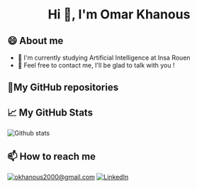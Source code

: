 <h1 align="center">Hi 👋, I'm Omar Khanous</h1>

## 😄 About me
- 🌱 I'm currently studying Artificial Intelligence at Insa Rouen     
- 🤔 Feel free to contact me, I'll be glad to talk with you !

<h2>📌My GitHub repositories</h2>
<div>
  <p>
   
  </p>
</div>

<h2>📈 My GitHub Stats</h2>

![Github stats](https://github-readme-stats.vercel.app/api?username=okhanous&show_icons=true&include_all_commits=true)

<h2>📫 How to reach me</h2>

<a href="mailto:okhanous2000@gmail.com]">![okhanous2000@gmail.com](https://img.shields.io/badge/Gmail-D14836?style=for-the-badge&logo=gmail&logoColor=white)</a>
<a href="https://www.linkedin.com/in/omar-khanous-0846731a2/">![LinkedIn](https://img.shields.io/badge/LinkedIn-0077B5?style=for-the-badge&logo=linkedin&logoColor=white)</a>

